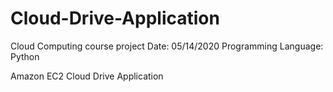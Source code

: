 # Cloud-Drive-Application
Cloud Computing course project
Date: 05/14/2020
Programming Language: Python

Amazon EC2 Cloud Drive Application

